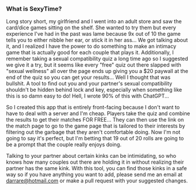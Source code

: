 ### What is SexyTime?

Long story short, my girlfriend and I went into an adult store and saw the card/dice games sitting on the shelf. She wanted to try them but every experience I've had in the past was lame because 9x out of 10 the game tells you to either nibble her ear, or stick it in her ass... We got talking about it, and I realized I have the power to do something to make an intimacy game that is actually good for each couple that plays it. Additionally, I remember taking a sexual compatibility quiz a long time ago so I suggested we give it a try, but it seems like every "free" quiz out there slapped with "sexual wellness" all over the page ends up giving you a $20 paywall at the end of the quiz so you can get your results... Well I thought that was bullshit. A tool to find out you and your partner's sexual compatibility shouldn't be hidden behind lock and key, especially when something like this is so damn easy to do! Hell, I wrote 90% of this with ChatGPT... 

So I created this app that is entirely front-facing because I don't want to have to deal with a server and I'm cheap. Players take the quiz and combine the results to get their matches FOR FREE... They can then use the link on the match page to go to the game page that is tailored to their interests by filtering out the garbage that they aren't comfortable doing. Now I'm not going to say it's perfect, but I'm betting that 19 out of 20 rolls are going to be a prompt that the couple really enjoys doing.

Talking to your partner about certain kinks can be intimidating, so who knows how many couples out there are holding it in without realizing their partner has the same kink. With this tool, you can find those kinks in a safe way so if you have anything you want to add, please send me an email at darrare@hotmail.com or make a pull request with your suggested changes.